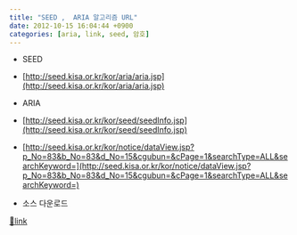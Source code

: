```yaml
---
title: "SEED ,  ARIA 알고리즘 URL"
date: 2012-10-15 16:04:44 +0900
categories: [aria, link, seed, 암호]
---
```


- SEED
- [http://seed.kisa.or.kr/kor/aria/aria.jsp](http://seed.kisa.or.kr/kor/aria/aria.jsp)

- ARIA
- [http://seed.kisa.or.kr/kor/seed/seedInfo.jsp](http://seed.kisa.or.kr/kor/seed/seedInfo.jsp)
- [http://seed.kisa.or.kr/kor/notice/dataView.jsp?p_No=83&b_No=83&d_No=15&cgubun=&cPage=1&searchType=ALL&searchKeyword=](http://seed.kisa.or.kr/kor/notice/dataView.jsp?p_No=83&b_No=83&d_No=15&cgubun=&cPage=1&searchType=ALL&searchKeyword=)
- 소스 다운로드






[🔗link](http://www.mins01.com/mh/tech/read/804)
